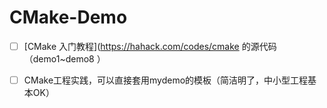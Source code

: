 CMake-Demo
=====

- [ ] [CMake 入门教程](https://hahack.com/codes/cmake 的源代码（demo1~demo8 ）
- [ ] CMake工程实践，可以直接套用mydemo的模板（简洁明了，中小型工程基本OK）









